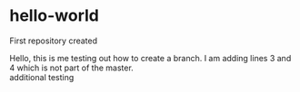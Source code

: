 # hello-world
First repository created

Hello, this is me testing out how to create a branch.  I am adding lines 3 and 4 which is not part of the master.  
additional testing
